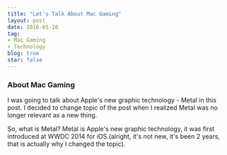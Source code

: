 ```yaml
---
title: "Let's Talk About Mac Gaming"
layout: post
date: 2016-05-10
tag:
- Mac Gaming
- Technology
blog: true
star: false
---
```


### About Mac Gaming

I was going to talk about Apple's new graphic technology - Metal in this post. I decided to change topic of the post when I realized Metal was no longer relevant as a new thing.

So, what is Metal? Metal is Apple's new graphic technology, it was first introduced at WWDC 2014 for iOS.(alright, it's not new, it's been 2 years, that is actually why I changed the topic).


